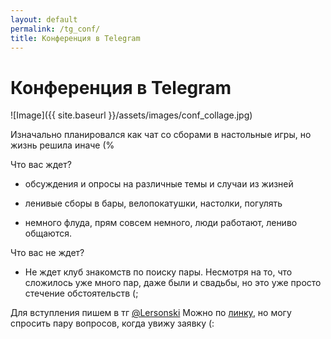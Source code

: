 ```yaml
---
layout: default
permalink: /tg_conf/
title: Конференция в Telegram
---
```


# Конференция в Telegram

![Image]({{ site.baseurl }}/assets/images/conf_collage.jpg)

Изначально планировался как чат со сборами в настольные игры, но жизнь решила иначе (%

Что вас ждет?

- обсуждения и опросы на различные темы и случаи из жизней

- ленивые сборы в бары, велопокатушки, настолки, погулять

- немного флуда, прям совсем немного, люди работают, лениво общаются.

Что вас не ждет?

- Не ждет клуб знакомств по поиску пары. Несмотря на то, что сложилось уже много пар, даже были и свадьбы, но это уже просто стечение обстоятельств (;

Для вступления пишем в тг [@Lersonski](https://t.me/Lersonski)
Можно по [линку](https://t.me/+yVHkIfXOys42NjMy), но могу спросить пару вопросов, когда увижу заявку (: 

